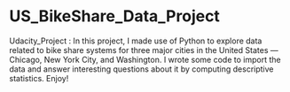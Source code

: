 # US_BikeShare_Data_Project
Udacity_Project : 
In this project, I made use of Python to explore data related to bike share systems for three major cities in the United States — Chicago, New York City, and Washington. I wrote some code to import the data and answer interesting questions about it by computing descriptive statistics. Enjoy!
